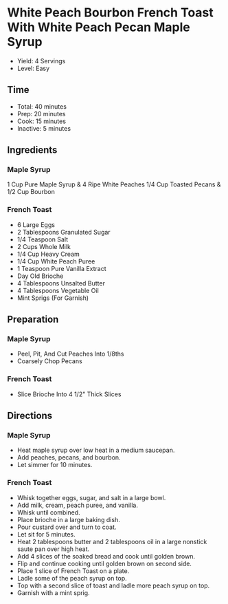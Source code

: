# White Peach Bourbon French Toast With White Peach Pecan Maple Syrup

* Yield: 4 Servings
* Level: Easy

## Time

* Total: 40 minutes
* Prep: 20 minutes
* Cook: 15 minutes
* Inactive: 5 minutes

## Ingredients

### Maple Syrup

1 Cup Pure Maple Syrup & 4 Ripe White Peaches
1/4 Cup Toasted Pecans & 1/2 Cup Bourbon

### French Toast

* 6 Large Eggs
* 2 Tablespoons Granulated Sugar
* 1/4 Teaspoon Salt
* 2 Cups Whole Milk
* 1/4 Cup Heavy Cream
* 1/4 Cup White Peach Puree
* 1 Teaspoon Pure Vanilla Extract
* Day Old Brioche
* 4 Tablespoons Unsalted Butter
* 4 Tablespoons Vegetable Oil
* Mint Sprigs (For Garnish)

## Preparation

### Maple Syrup

* Peel, Pit, And Cut Peaches Into 1/8ths
* Coarsely Chop Pecans

### French Toast

* Slice Brioche Into 4 1/2" Thick Slices

## Directions

### Maple Syrup

* Heat maple syrup over low heat in a medium saucepan.
* Add peaches, pecans, and bourbon.
* Let simmer for 10 minutes.

### French Toast

* Whisk together eggs, sugar, and salt in a large bowl.
* Add milk, cream, peach puree, and vanilla.
* Whisk until combined.
* Place brioche in a large baking dish.
* Pour custard over and turn to coat.
* Let sit for 5 minutes.
* Heat 2 tablespoons butter and 2 tablespoons oil in a large nonstick saute pan over high heat.
* Add 4 slices of the soaked bread and cook until golden brown.
* Flip and continue cooking until golden brown on second side.
* Place 1 slice of French Toast on a plate.
* Ladle some of the peach syrup on top.
* Top with a second slice of toast and ladle more peach syrup on top.
* Garnish with a mint sprig.
